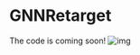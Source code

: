 # GNNRetarget
The code is coming soon!
![img](https://github.com/3469627147abc/gnn_gif/blob/main/tinywow_QQ20241014-221922_66863994.gif)
